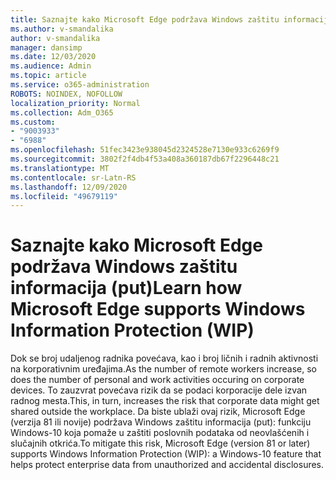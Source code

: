 ```yaml
---
title: Saznajte kako Microsoft Edge podržava Windows zaštitu informacija (put)
ms.author: v-smandalika
author: v-smandalika
manager: dansimp
ms.date: 12/03/2020
ms.audience: Admin
ms.topic: article
ms.service: o365-administration
ROBOTS: NOINDEX, NOFOLLOW
localization_priority: Normal
ms.collection: Adm_O365
ms.custom:
- "9003933"
- "6988"
ms.openlocfilehash: 51fec3423e938045d2324528e7130e933c6269f9
ms.sourcegitcommit: 3802f2f4db4f53a408a360187db67f2296448c21
ms.translationtype: MT
ms.contentlocale: sr-Latn-RS
ms.lasthandoff: 12/09/2020
ms.locfileid: "49679119"
---
```

# <a name="learn-how-microsoft-edge-supports-windows-information-protection-wip"></a><span data-ttu-id="f800c-102">Saznajte kako Microsoft Edge podržava Windows zaštitu informacija (put)</span><span class="sxs-lookup"><span data-stu-id="f800c-102">Learn how Microsoft Edge supports Windows Information Protection (WIP)</span></span>

<span data-ttu-id="f800c-103">Dok se broj udaljenog radnika povećava, kao i broj ličnih i radnih aktivnosti na korporativnim uređajima.</span><span class="sxs-lookup"><span data-stu-id="f800c-103">As the number of remote workers increase, so does the number of personal and work activities occuring on corporate devices.</span></span> <span data-ttu-id="f800c-104">To zauzvrat povećava rizik da se podaci korporacije dele izvan radnog mesta.</span><span class="sxs-lookup"><span data-stu-id="f800c-104">This, in turn, increases the risk that corporate data might get shared outside the workplace.</span></span> <span data-ttu-id="f800c-105">Da biste ublaži ovaj rizik, Microsoft Edge (verzija 81 ili novije) podržava Windows zaštitu informacija (put): funkciju Windows-10 koja pomaže u zaštiti poslovnih podataka od neovlašćenih i slučajnih otkrića.</span><span class="sxs-lookup"><span data-stu-id="f800c-105">To mitigate this risk, Microsoft Edge (version 81 or later) supports Windows Information Protection (WIP): a Windows-10 feature that helps protect enterprise data from unauthorized and accidental disclosures.</span></span>
